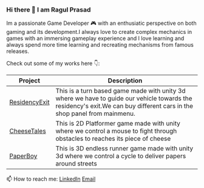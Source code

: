 ### Hi there 👋 I am Ragul Prasad

Im a passionate Game Developer 🎮 with an enthusiatic perspective on both gaming and its development.I always love to create  complex mechanics in games with an immersing gameplay experience and I love learning and always spend more time learning and recreating mechanisms from famous releases.

Check out some of my works here 👇:

| Project  | Description |
| -------- | -------- |
| [ResidencyExit](https://play.google.com/store/apps/details?id=com.ThunderBlitzEntertainments.ResidencyExit)  | This is a turn based game made with unity 3d where we have to guide our vehicle towards the residency's exit.We can buy different cars in the shop panel from mainmenu.   |
| [CheeseTales](https://ragul-prasad.itch.io/cheese-tales)   | This is 2D Platformer game made with unity where we control a mouse to fight through obstacles to reaches its piece of cheese  | 
| [PaperBoy](https://ragul-prasad.itch.io/paperboy)   | This is 3D endless runner game made with unity 3d where we control a cycle to deliver papers around streets  | 

📫 How to reach me:
[LinkedIn](https://www.linkedin.com/in/ragul-prasad-384287199/)
[Email](ragulprasadg10122001@gmail.com)
<!--
**RagulPrasadG/RagulPrasadG** is a ✨ _special_ ✨ repository because its `README.md` (this file) appears on your GitHub profile.

Here are some ideas to get you started:

- 🔭 I’m currently working on ...
- 🌱 I’m currently learning ...
- 👯 I’m looking to collaborate on ...
- 🤔 I’m looking for help with ...
- 💬 Ask me about ...
- 📫 How to reach me: ...
- 😄 Pronouns: ...
- ⚡ Fun fact: ...
-->
